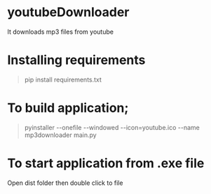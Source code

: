 # youtubeDownloader
It downloads mp3 files from youtube

# Installing requirements
> pip install requirements.txt

# To build application;<br>
> pyinstaller --onefile --windowed --icon=youtube.ico --name mp3downloader main.py

# To start application from .exe file 
Open dist folder then double click to file
